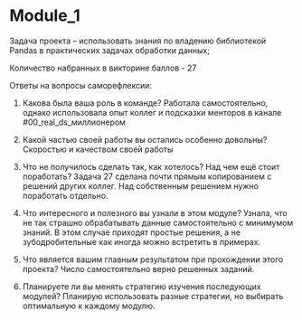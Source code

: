 # Module_1
Задача проекта – использовать знания по владению библиотекой Pandas в практических задачах обработки данных;

Количество набранных в викторине баллов - 27

Ответы на вопросы саморефлексии:

1. Какова была ваша роль в команде? Работала самостоятельно, однако использовала опыт коллег и подсказки менторов в канале #00_real_ds_миллионером

2. Какой частью своей работы вы остались особенно довольны? Скоростью и качеством своей работы

3. Что не получилось сделать так, как хотелось? Над чем ещё стоит поработать? Задача 27 сделана почти прямым копированием с решений других коллег. Над собственным решением нужно поработать отдельно.

4. Что интересного и полезного вы узнали в этом модуле? Узнала, что не так страшно обрабатывать данные самостоятельно с минимумом знаний. В этом случае приходят простые решения, а не зубодробительные как иногда можно встретить в примерах.

5. Что является вашим главным результатом при прохождении этого проекта? Число самостоятельно верно решенных заданий.

6. Планируете ли вы менять стратегию изучения последующих модулей? Планирую использовать разные стратегии, но выбирать оптимальную к каждому модулю.
